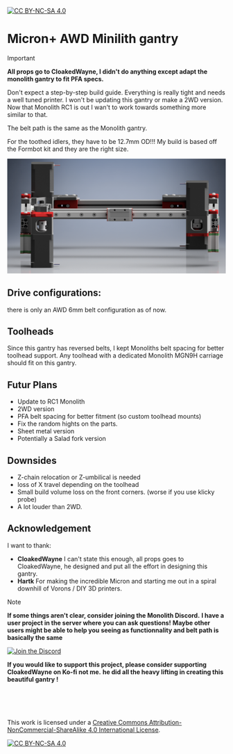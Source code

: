 [![CC BY-NC-SA 4.0][cc-by-nc-sa-shield]][cc-by-nc-sa]

# Micron+ AWD Minilith gantry
> [!IMPORTANT]
> **All props go to CloakedWayne, I didn't do anything except adapt the monolith gantry to fit PFA specs.**
> 
> Don't expect a step-by-step build guide. Everything is really tight and needs a well tuned printer.
> I won't be updating this gantry or make a 2WD version. Now that Monolith RC1 is out I wan't to work towards
> something more similar to that.
>
> The belt path is the same as the Monolith gantry.
>
> For the toothed idlers, they have to be 12.7mm OD!!! My build is based off the Formbot kit and they are the right size.

![1](Images/Front_view.png)

## Drive configurations:
there is only an AWD 6mm belt configuration as of now.

## Toolheads
Since this gantry has reversed belts, I kept Monoliths belt spacing for better toolhead support.
Any toolhead with a dedicated Monolith MGN9H carriage should fit on this gantry. 

## Futur Plans
- Update to RC1 Monolith
- 2WD version
- PFA belt spacing for better fitment (so custom toolhead mounts)
- Fix the random hights on the parts.
- Sheet metal version
- Potentially a Salad fork version 

## Downsides
- Z-chain relocation or Z-umbilical is needed
- loss of X travel depending on the toolhead
- Small build volume loss on the front corners. (worse if you use klicky probe)
- A lot louder than 2WD.

## Acknowledgement
I want to thank:
- **CloakedWayne** I can't state this enough, all props goes to CloakedWayne, he designed and put all the effort in designing this gantry.
- **Hartk** For making the incredible Micron and starting me out in a spiral downhill of Vorons / DIY 3D printers. 

> [!NOTE]
> **If some things aren't clear, consider joining the Monolith Discord.**
> **I have a user project in the server where you can ask questions!**
> **Maybe other users might be able to help you seeing as functionnality and belt path is basically the same**
>
> [![Join the Discord](https://discord.com/api/guilds/1227971059764953230/widget.png?style=banner3)](https://discord.gg/JanBKxAzDz)
>
> **If you would like to support this project, please consider supporting CloakedWayne on Ko-fi not me.**
> **he did all the heavy lifting in creating this beautiful gantry !**

<br/><br/><br/><br/>
This work is licensed under a
[Creative Commons Attribution-NonCommercial-ShareAlike 4.0 International License][cc-by-nc-sa].

[![CC BY-NC-SA 4.0][cc-by-nc-sa-image]][cc-by-nc-sa]

[cc-by-nc-sa]: http://creativecommons.org/licenses/by-nc-sa/4.0/
[cc-by-nc-sa-image]: https://licensebuttons.net/l/by-nc-sa/4.0/88x31.png
[cc-by-nc-sa-shield]: https://img.shields.io/badge/License-CC%20BY--NC--SA%204.0-lightgrey.svg
